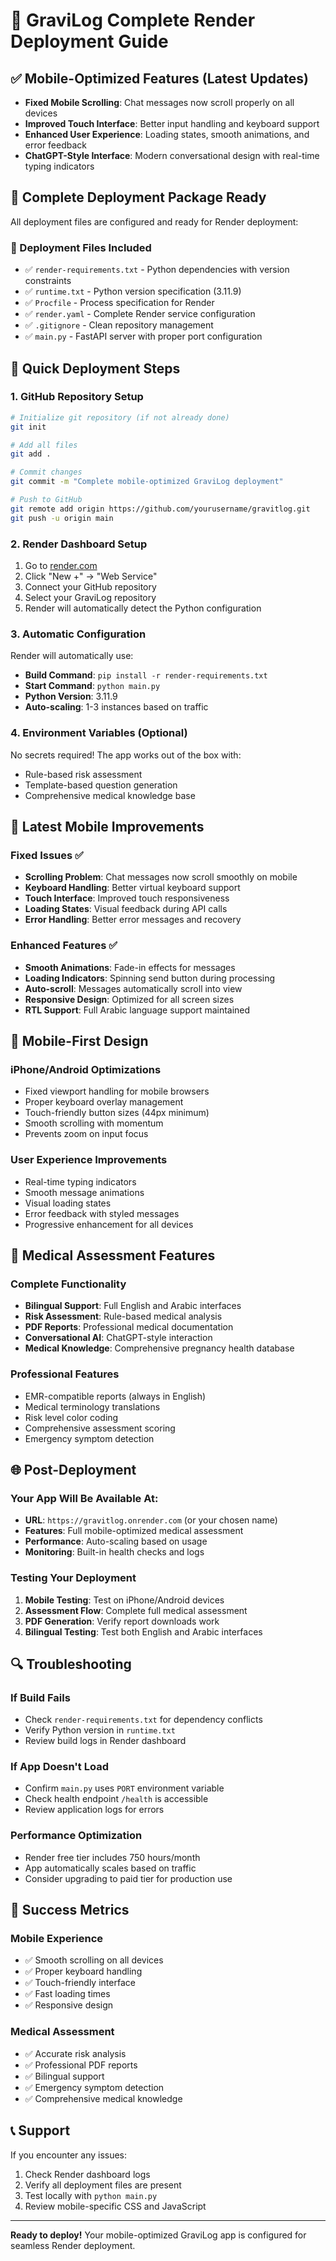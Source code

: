 # 🚀 GraviLog Complete Render Deployment Guide

## ✅ Mobile-Optimized Features (Latest Updates)
- **Fixed Mobile Scrolling**: Chat messages now scroll properly on all devices
- **Improved Touch Interface**: Better input handling and keyboard support
- **Enhanced User Experience**: Loading states, smooth animations, and error feedback
- **ChatGPT-Style Interface**: Modern conversational design with real-time typing indicators

## 🎯 Complete Deployment Package Ready

All deployment files are configured and ready for Render deployment:

### 📁 Deployment Files Included
- ✅ `render-requirements.txt` - Python dependencies with version constraints
- ✅ `runtime.txt` - Python version specification (3.11.9)
- ✅ `Procfile` - Process specification for Render
- ✅ `render.yaml` - Complete Render service configuration
- ✅ `.gitignore` - Clean repository management
- ✅ `main.py` - FastAPI server with proper port configuration

## 🔧 Quick Deployment Steps

### 1. GitHub Repository Setup
```bash
# Initialize git repository (if not already done)
git init

# Add all files
git add .

# Commit changes
git commit -m "Complete mobile-optimized GraviLog deployment"

# Push to GitHub
git remote add origin https://github.com/yourusername/gravitlog.git
git push -u origin main
```

### 2. Render Dashboard Setup
1. Go to [render.com](https://render.com)
2. Click "New +" → "Web Service"
3. Connect your GitHub repository
4. Select your GraviLog repository
5. Render will automatically detect the Python configuration

### 3. Automatic Configuration
Render will automatically use:
- **Build Command**: `pip install -r render-requirements.txt`
- **Start Command**: `python main.py`
- **Python Version**: 3.11.9
- **Auto-scaling**: 1-3 instances based on traffic

### 4. Environment Variables (Optional)
No secrets required! The app works out of the box with:
- Rule-based risk assessment
- Template-based question generation
- Comprehensive medical knowledge base

## 🎨 Latest Mobile Improvements

### Fixed Issues ✅
- **Scrolling Problem**: Chat messages now scroll smoothly on mobile
- **Keyboard Handling**: Better virtual keyboard support
- **Touch Interface**: Improved touch responsiveness
- **Loading States**: Visual feedback during API calls
- **Error Handling**: Better error messages and recovery

### Enhanced Features ✅
- **Smooth Animations**: Fade-in effects for messages
- **Loading Indicators**: Spinning send button during processing
- **Auto-scroll**: Messages automatically scroll into view
- **Responsive Design**: Optimized for all screen sizes
- **RTL Support**: Full Arabic language support maintained

## 📱 Mobile-First Design

### iPhone/Android Optimizations
- Fixed viewport handling for mobile browsers
- Proper keyboard overlay management
- Touch-friendly button sizes (44px minimum)
- Smooth scrolling with momentum
- Prevents zoom on input focus

### User Experience Improvements
- Real-time typing indicators
- Smooth message animations
- Visual loading states
- Error feedback with styled messages
- Progressive enhancement for all devices

## 🏥 Medical Assessment Features

### Complete Functionality
- **Bilingual Support**: Full English and Arabic interfaces
- **Risk Assessment**: Rule-based medical analysis
- **PDF Reports**: Professional medical documentation
- **Conversational AI**: ChatGPT-style interaction
- **Medical Knowledge**: Comprehensive pregnancy health database

### Professional Features
- EMR-compatible reports (always in English)
- Medical terminology translations
- Risk level color coding
- Comprehensive assessment scoring
- Emergency symptom detection

## 🌐 Post-Deployment

### Your App Will Be Available At:
- **URL**: `https://gravitlog.onrender.com` (or your chosen name)
- **Features**: Full mobile-optimized medical assessment
- **Performance**: Auto-scaling based on usage
- **Monitoring**: Built-in health checks and logs

### Testing Your Deployment
1. **Mobile Testing**: Test on iPhone/Android devices
2. **Assessment Flow**: Complete full medical assessment
3. **PDF Generation**: Verify report downloads work
4. **Bilingual Testing**: Test both English and Arabic interfaces

## 🔍 Troubleshooting

### If Build Fails
- Check `render-requirements.txt` for dependency conflicts
- Verify Python version in `runtime.txt`
- Review build logs in Render dashboard

### If App Doesn't Load
- Confirm `main.py` uses `PORT` environment variable
- Check health endpoint `/health` is accessible
- Review application logs for errors

### Performance Optimization
- Render free tier includes 750 hours/month
- App automatically scales based on traffic
- Consider upgrading to paid tier for production use

## 🎉 Success Metrics

### Mobile Experience
- ✅ Smooth scrolling on all devices
- ✅ Proper keyboard handling
- ✅ Touch-friendly interface
- ✅ Fast loading times
- ✅ Responsive design

### Medical Assessment
- ✅ Accurate risk analysis
- ✅ Professional PDF reports
- ✅ Bilingual support
- ✅ Emergency symptom detection
- ✅ Comprehensive medical knowledge

## 📞 Support

If you encounter any issues:
1. Check Render dashboard logs
2. Verify all deployment files are present
3. Test locally with `python main.py`
4. Review mobile-specific CSS and JavaScript

---
**Ready to deploy!** Your mobile-optimized GraviLog app is configured for seamless Render deployment.